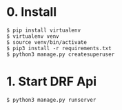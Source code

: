 # 0. Install

```
$ pip install virtualenv
$ virtualenv venv
$ source venv/bin/activate
$ pip3 install -r requirements.txt
$ python3 manage.py createsuperuser
```

# 1. Start DRF Api

```
$ python3 manage.py runserver
```
